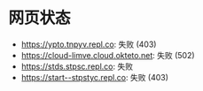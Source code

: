 # 网页状态
- https://ypto.tnpyv.repl.co: 失败 (403)
- https://cloud-limve.cloud.okteto.net: 失败 (502)
- https://stds.stpsc.repl.co: 失败
- https://start--stpstyc.repl.co: 失败 (403)
